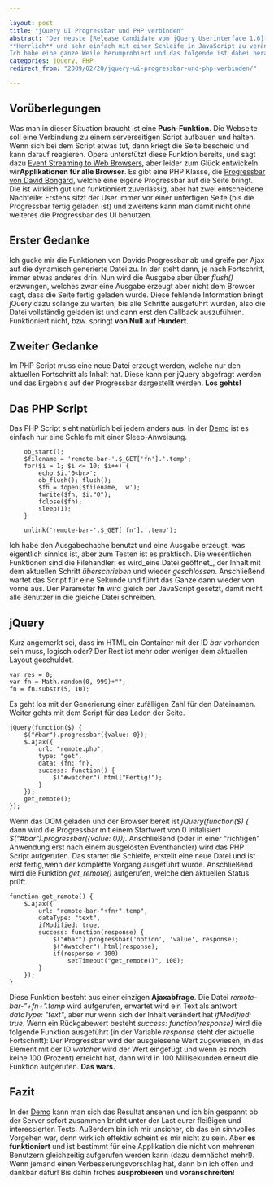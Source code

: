 ```yaml
---

layout: post
title: "jQuery UI Progressbar und PHP verbinden"
abstract: 'Der neuste [Release Candidate vom jQuery Userinterface 1.6](http://jqueryui.com/download "jQuery UI 1.6") ist genial! Vor allem das neue Element, [die Progressbar](http://docs.jquery.com/UI/Progressbar "jQuery UI Progressbar"), hat es mir angetan. Die Bedienung ist sehr einfach, einem Element wird die Progressbar zugewiesen und die Bar dehnt sich in den gegebenen Proportionen automatisch aus.
**Herrlich** und sehr einfach mit einer Schleife in JavaScript zu verändern. Aber wie um alles in der Welt kriegt man die Bar dazu den aktuellen Status einer langwierigen **PHP Operation** wider zu spiegeln?
Ich habe eine ganze Weile herumprobiert und das folgende ist dabei heraus gekommen. Hier ist [die Demo](http://www.interaktionsdesigner.de/stuff/progressbar/ "PHP und jQuery UI Progressbar vereint!") und im Beitrag folgt die Beschreibung.'
categories: jQuery, PHP
redirect_from: "2009/02/20/jquery-ui-progressbar-und-php-verbinden/"

---
```


## Vorüberlegungen
Was man in dieser Situation braucht ist eine **Push-Funktion**. Die Webseite soll eine Verbindung zu einem serverseitigen Script aufbauen und halten. Wenn sich bei dem Script etwas tut, dann kriegt die Seite bescheid und kann darauf reagieren. Opera unterstützt diese Funktion bereits, und sagt dazu [Event Streaming to Web Browsers](http://my.opera.com/WebApplications/blog/show.dml/438711 "Event Streaming von Opera"), aber leider zum Glück entwickeln wir**Applikationen für alle Browser**.
Es gibt eine PHP Klasse, die [Progressbar von David Bongard](http://www.bongard.net/blog/2007/08/14/php-progressbar-update-auf-version-12/ "Progressbar von David Bongard"), welche eine eigene Progressbar auf die Seite bringt. Die ist wirklich gut und funktioniert zuverlässig, aber hat zwei entscheidene Nachteile: Erstens sitzt der User immer vor einer unfertigen Seite (bis die Progressbar fertig geladen ist) und zweitens kann man damit nicht ohne weiteres die Progressbar des UI benutzen.

## Erster Gedanke
Ich gucke mir die Funktionen von Davids Progressbar ab und greife per Ajax auf die dynamisch generierte Datei zu. In der steht dann, je nach Fortschritt, immer etwas anderes drin.
Nun wird die Ausgabe aber über _flush()_ erzwungen, welches zwar eine Ausgabe erzeugt aber nicht dem Browser sagt, dass die Seite fertig geladen wurde.  Diese fehlende Information bringt jQuery dazu solange zu warten, bis alle Schritte ausgeführt wurden, also die Datei vollständig geladen ist und dann erst den Callback auszuführen. Funktioniert nicht, bzw. springt **von Null auf Hundert**.

## Zweiter Gedanke
Im PHP Script muss eine neue Datei erzeugt werden, welche nur den aktuellen Fortschritt als Inhalt hat. Diese kann per jQuery abgefragt werden und das Ergebnis auf der Progressbar dargestellt werden.
**Los gehts!**

## Das PHP Script
Das PHP Script sieht natürlich bei jedem anders aus. In der [Demo](http://www.interaktionsdesigner.de/stuff/progressbar/ "Progressbar und PHP") ist es einfach nur eine Schleife mit einer Sleep-Anweisung.
    
        ob_start();
        $filename = 'remote-bar-'.$_GET['fn'].'.temp';
        for($i = 1; $i <= 10; $i++) {
            echo $i.'0<br>';
            ob_flush(); flush();
            $fh = fopen($filename, 'w');
            fwrite($fh, $i."0");
            fclose($fh);
            sleep(1);
        }
        
        unlink('remote-bar-'.$_GET['fn'].'.temp');

Ich habe den Ausgabechache benutzt und eine Ausgabe erzeugt, was eigentlich sinnlos ist, aber zum Testen ist es praktisch. Die wesentlichen Funktionen sind die Filehandler: es wird_eine Datei geöffnet_, der Inhalt mit dem aktuellen Schritt _überschrieben_ und wieder _geschlossen_. Anschließend wartet das Script für eine Sekunde und führt das Ganze dann wieder von vorne aus.
Der Parameter **fn** wird gleich per JavaScript gesetzt, damit nicht alle Benutzer in die gleiche Datei schreiben.

## jQuery
Kurz angemerkt sei, dass im HTML ein Container mit der ID _bar_ vorhanden sein muss, logisch oder? Der Rest ist mehr oder weniger dem aktuellen Layout geschuldet.
    
    var res = 0;
    var fn = Math.random(0, 999)+"";
    fn = fn.substr(5, 10);

Es geht los mit der Generierung einer zufälligen Zahl für den Dateinamen. Weiter gehts mit dem Script für das Laden der Seite.
    
    jQuery(function($) {
        $("#bar").progressbar({value: 0});
        $.ajax({
            url: "remote.php",
            type: "get",
            data: {fn: fn},
            success: function() {
                $("#watcher").html("Fertig!");
            }
        });
        get_remote();
    });

Wenn das DOM geladen und der Browser bereit ist _jQuery(function($) {_ dann wird die Progressbar mit einem Startwert von 0 initalisiert _$("\#bar").progressbar({value: 0});_. Anschließend (oder in einer "richtigen" Anwendung erst nach einem ausgelösten Eventhandler) wird das PHP Script aufgerufen. Das startet die Schleife, erstellt eine neue Datei und ist erst fertig,wenn der komplette Vorgang ausgeführt wurde.
Anschließend wird die Funktion _get\_remote()_ aufgerufen, welche den aktuellen Status prüft.
    
    function get_remote() {
        $.ajax({
            url: "remote-bar-"+fn+".temp",
            dataType: "text",
            ifModified: true,
            success: function(response) {
                $("#bar").progressbar('option', 'value', response);
                $("#watcher").html(response);
                if(response < 100)
                    setTimeout("get_remote()", 100);
            }
        });
    }

Diese Funktion besteht aus einer einzigen **Ajaxabfrage**. Die Datei _remote-bar-"+fn+".temp_ wird aufgerufen, erwartet wird ein Text als antwort _dataType: "text"_, aber nur wenn sich der Inhalt verändert hat _ifModified: true_.
Wenn ein Rückgabewert besteht _success: function(response)_ wird die folgende Funktion ausgeführt (in der Variable _response_ steht der aktuelle Fortschritt): Der Progressbar wird der ausgelesene Wert zugewiesen, in das Element mit der ID _watcher_ wird der Wert eingefügt und wenn es noch keine 100 (Prozent) erreicht hat, dann wird in 100 Millisekunden erneut die Funktion aufgerufen.
**Das wars.**

## Fazit
In der [Demo](http://www.interaktionsdesigner.de/stuff/progressbar/ "Progressbar und ein PHP Script") kann man sich das Resultat ansehen und ich bin gespannt ob der Server sofort zusammen bricht unter der Last eurer fleißigen und interessierten Tests. Außerdem bin ich mir unsicher, ob das ein sinnvolles Vorgehen war, denn wirklich effektiv scheint es mir nicht zu sein.
Aber **es funktioniert** und ist bestimmt für eine Applikation die nicht von mehreren Benutzern gleichzeitig aufgerufen werden kann (dazu demnächst mehr!). Wenn jemand einen Verbesserungsvorschlag hat, dann bin ich offen und dankbar dafür!
Bis dahin frohes **ausprobieren** und **voranschreiten**!